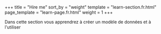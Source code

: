 +++
title = "Hire me"
sort_by = "weight"
template = "learn-section.fr.html"
page_template = "learn-page.fr.html"
weight = 1
+++

Dans cette section vous apprendrez à créer un modèle de données et à l'utiliser